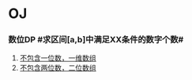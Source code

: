# OJ

### 数位DP #求区间[a,b]中满足XX条件的数字个数#
1. [不包含一位数，一维数组](src/DigitDp/simple1D.c)
2. [不包含两位数，二位数组](src/DigitDp/continuousNum2D.cpp)
